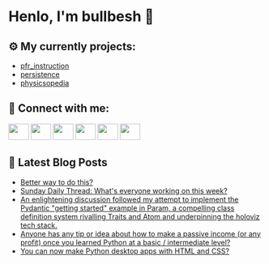 # Henlo, I'm bullbesh 👋

## ⚙️ My currently projects:
- [pfr_instruction](https://github.com/bullbesh/pfr_instruction)
- [persistence](https://github.com/bullbesh/persistence)
- [physicsopedia](https://github.com/bullbesh/physicsopedia)

## 🔎 Connect with me:
[<img height="32" width="40" src="https://cdn.jsdelivr.net/npm/simple-icons@v5/icons/telegram.svg" />](https://t.me/bullbesh)
[<img height="32" width="40" src="https://cdn.jsdelivr.net/npm/simple-icons@v5/icons/vk.svg" />](https://vk.com/bullbesh)
[<img height="32" width="40" src="https://cdn.jsdelivr.net/npm/simple-icons@v5/icons/twitter.svg" />](https://twitter.com/bullbesh1)
[<img height="32" width="40" src="https://cdn.jsdelivr.net/npm/simple-icons@v5/icons/instagram.svg" />](https://www.instagram.com/bullbesh)
[<img height="32" width="40" src="https://cdn.jsdelivr.net/npm/simple-icons@v5/icons/reddit.svg" />](https://www.reddit.com/user/bullbesh)
[<img height="32" width="40" src="https://cdn.jsdelivr.net/npm/simple-icons@v5/icons/youtube.svg" />](https://www.youtube.com/channel/UCtfjRs6uzgq5mfm8S06WTcg)

## 📕 Latest Blog Posts
<!-- BLOG-POST-LIST:START -->
- [Better way to do this?](https://www.reddit.com/r/Python/comments/rol9f2/better_way_to_do_this/)
- [Sunday Daily Thread: What&#39;s everyone working on this week?](https://www.reddit.com/r/Python/comments/rokkm8/sunday_daily_thread_whats_everyone_working_on/)
- [An enlightening discussion followed my attempt to implement the Pydantic &quot;getting started&quot; example in Param, a compelling class definition system rivalling Traits and Atom and underpinning the holoviz tech stack.](https://www.reddit.com/r/Python/comments/rogpxk/an_enlightening_discussion_followed_my_attempt_to/)
- [Anyone has any tip or idea about how to make a passive income &lpar;or any profit&rpar; once you learned Python at a basic / intermediate level?](https://www.reddit.com/r/Python/comments/rog90i/anyone_has_any_tip_or_idea_about_how_to_make_a/)
- [You can now make Python desktop apps with HTML and CSS?](https://www.reddit.com/r/Python/comments/rofw96/you_can_now_make_python_desktop_apps_with_html/)
<!-- BLOG-POST-LIST:END -->
